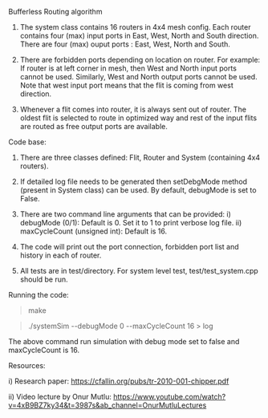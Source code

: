 Bufferless Routing algorithm

1) The system class contains 16 routers in 4x4 mesh config. Each router contains four (max) input ports in East, West, North and South direction. There are four (max) ouput ports : East, West, North and South.

2) There are forbidden ports depending on location on router. For example: If router is at left corner in mesh, then West and North input ports cannot be used. Similarly, West and North output ports cannot be used. 
Note that west input port means that the flit is coming from west direction.

3) Whenever a flit comes into router, it is always sent out of router. The oldest flit is selected to route in optimized way and rest of the input flits are routed as free output ports are available. 

Code base:

1) There are three classes defined: Flit, Router and System (containing 4x4 routers).

2) If detailed log file needs to be generated then setDebgMode method (present in System class) can be used. By default, debugMode is set to False.

3) There are two command line arguments that can be provided:
    i) debugMode (0/1): Default is 0. Set it to 1 to print verbose log file.
    ii) maxCycleCount (unsigned int): Default is 16.

4) The code will print out the port connection, forbidden port list and history in each of router.

5) All tests are in test/directory. For system level test, test/test_system.cpp should be run.

Running the code:

> make

> ./systemSim --debugMode 0 --maxCycleCount 16 > log

The above command run simulation with debug mode set to false and maxCycleCount is 16.

Resources:

i) Research paper: https://cfallin.org/pubs/tr-2010-001-chipper.pdf

ii) Video lecture by Onur Mutlu: https://www.youtube.com/watch?v=4xB9BZ7ky34&t=3987s&ab_channel=OnurMutluLectures
